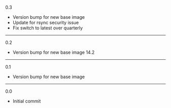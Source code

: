 0.3

* Version bump for new base image
* Update for rsync security issue
* Fix switch to latest over quarterly

---

0.2

* Version bump for new base image 14.2

---

0.1

* Version bump for new base image

---

0.0

* Initial commit
